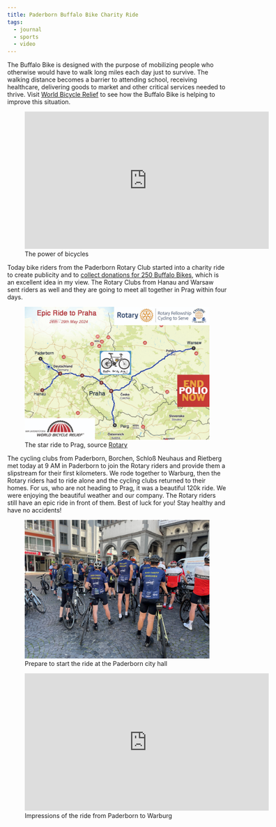 ```yaml
---
title: Paderborn Buffalo Bike Charity Ride
tags:
  - journal
  - sports
  - video
---
```

The Buffalo Bike is designed with the purpose of mobilizing people who otherwise would have to walk long miles each day just to survive. The walking distance becomes a barrier to attending school, receiving healthcare, delivering goods to market and other critical services needed to thrive. Visit [World Bicycle Relief](https://worldbicyclerelief.org) to see how the Buffalo Bike is helping to improve this situation.

<figure>
<iframe width="560" height="315" src="https://www.youtube.com/embed/mgVxE2mtz80?si=psLzBSSOiUXhqWTV" title="YouTube video player" frameborder="0" allow="accelerometer; autoplay; clipboard-write; encrypted-media; gyroscope; picture-in-picture; web-share" referrerpolicy="strict-origin-when-cross-origin" allowfullscreen></iframe><figcaption>The power of bicycles</figcaption>
</figure>

Today bike riders from the Paderborn Rotary Club started into a charity ride to create publicity and to [collect donations for 250 Buffalo Bikes](https://join.worldbicyclerelief.org/RotaryCyclingTeam/challenge), which is an excellent idea in my view. The Rotary Clubs from Hanau and Warsaw sent riders as well and they are going to meet all together in Prag within four days.

<figure>
<img src="/img/journal/buffalo-bike-epic-ride.jpg" alt="A map showing a part of Germany, Poland, Czech, and Austria and red lines starting from Paderborn, Hanau, and Warsaw ending in Prag.">
<figcaption>The star ride to Prag, source <a href="https://rotary.de/panorama/sternfahrt-nach-prag-a-23593.html">Rotary</a></figcaption>
</figure>

The cycling clubs from Paderborn, Borchen, Schloß Neuhaus and Rietberg met today at 9 AM in Paderborn to join the Rotary riders and provide them a slipstream for their first kilometers. We rode together to Warburg, then the Rotary riders had to ride alone and the cycling clubs returned to their homes. For us, who are not heading to Prag, it was a beautiful 120k ride. We were enjoying the beautiful weather and our company. The Rotary riders still have an epic ride in front of them. Best of luck for you! Stay healthy and have no accidents!

<figure>
<img src="/img/journal/2024-05-26-slipstream-for-the-prag-ride.jpeg" alt="A group of riders in their dark blue Rad-Treff-Borchen jerseys standing with their bicycles in front of the Paderborn city hall">
<figcaption>Prepare to start the ride at the Paderborn city hall<figcaption>
</figure>

<figure>
<iframe width="560" height="315" src="https://www.youtube.com/embed/yJkaTPUA21U?si=p9Fl3tUN3oxvbdub" title="YouTube video player" frameborder="0" allow="accelerometer; autoplay; clipboard-write; encrypted-media; gyroscope; picture-in-picture; web-share" referrerpolicy="strict-origin-when-cross-origin" allowfullscreen></iframe>
<figcaption>Impressions of the ride from Paderborn to Warburg</figcaption>
</fitgure>






